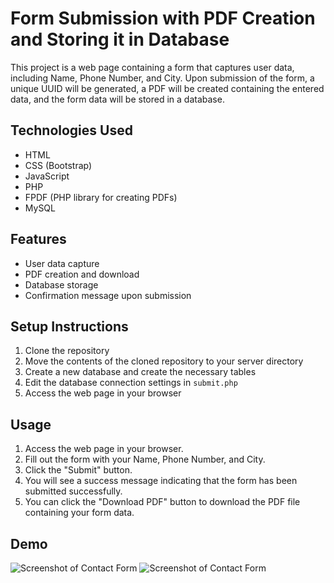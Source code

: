 # Form Submission with PDF Creation and Storing it in Database

This project is a web page containing a form that captures user data, including Name, Phone Number, and City. Upon submission of the form, a unique UUID will be generated, a PDF will be created containing the entered data, and the form data will be stored in a database.

## Technologies Used

- HTML
- CSS (Bootstrap)
- JavaScript 
- PHP
- FPDF (PHP library for creating PDFs)
- MySQL

## Features

- User data capture
- PDF creation and download
- Database storage
- Confirmation message upon submission

## Setup Instructions

1. Clone the repository
2. Move the contents of the cloned repository to your server directory
3. Create a new database and create the necessary tables
4. Edit the database connection settings in `submit.php`
5. Access the web page in your browser

## Usage
1. Access the web page in your browser.
2. Fill out the form with your Name, Phone Number, and City.
3. Click the "Submit" button.
4. You will see a success message indicating that the form has been submitted successfully.
5. You can click the "Download PDF" button to download the PDF file containing your form data.

## Demo
![Screenshot of Contact Form](https://drive.google.com/uc?id=1BOuL-bz0nw88B8Wsf3URopdSIrn03dy7&export=download)
![Screenshot of Contact Form](https://drive.google.com/uc?id=1JlgedumxxUf7VL7IAiT6hhsROUXmaLze&export=download)

